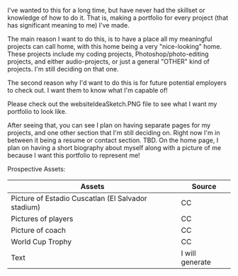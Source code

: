 I've wanted to this for a long time, but have never had the skillset or knowledge of how to do it. That is, making a portfolio for every project (that has significant meaning to me) I've made.

The main reason I want to do this, is to have a place all my meaningful projects can call home, with this home being a very "nice-looking" home. These projects include my coding projects, Photoshop/photo-editing projects, and either audio-projects, or just a general "OTHER" kind of projects. I'm still deciding on that one.

The second reason why I'd want to do this is for future potential employers to check out. I want them to know what I'm capable of!

Please check out the websiteIdeaSketch.PNG file to see what I want my portfolio to look like.

After seeing that, you can see I plan on having separate pages for my projects, and one other section that I'm still deciding on. Right now I'm in between it being a resume or contact section. TBD. On the home page, I plan on having a short biography about myself along with a picture of me because I want this portfolio to represent me!

Prospective Assets:

Assets  | Source
------------- | -------------
Picture of Estadio Cuscatlan (El Salvador stadium)  | CC
Pictures of players  | CC
Picture of coach | CC
World Cup Trophy | CC
Text | I will generate
